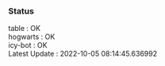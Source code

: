 ### Status


table : OK  
hogwarts : OK  
icy-bot : OK  
Latest Update : 2022-10-05 08:14:45.636992
